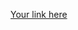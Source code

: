 [Your link here](https://drive.google.com/drive/folders/1pbpJvYQtwosPAtQ92cpLMu77_3u_lqhk?usp=sharing) 
